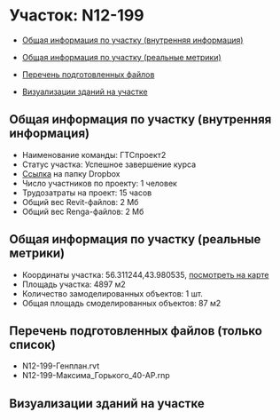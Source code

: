 # Участок: N12-199

* [Общая информация по участку (внутренняя информация)](#Chapter1)

* [Общая информация по участку (реальные метрики)](#Chapter2)

* [Перечень подготовленных файлов](#Chapter3)

* [Визуализации зданий на участке](#Chapter6)

## <a id="Chapter1"></a> Общая информация по участку (внутренняя информация)
+ Наименование команды: ГТСпроект2
+ Статус участка: Успешное завершение курса
+ [Ссылка](https://www.dropbox.com/sh/wvvgv1nw1iqred9/AADiEAhlLiWxtTbFWXxslaQ9a/N12_199?dl=0) на папку Dropbox
+ Число участников по проекту: 1 человек
+ Трудозатраты на проект: 15 часов
+ Общий вес Revit-файлов: 2 Мб
+ Общий вес Renga-файлов: 2 Мб
## <a id="Chapter2"></a> Общая информация по участку (реальные метрики)
+ Координаты участка: 56.311244,43.980535, [посмотреть на карте](https://yandex.ru/maps/47/nizhny-novgorod/?ll=43.980535%2C56.311244&z=19)
+ Площадь участка: 4897 м2
+ Количество замоделированных объектов: 1 шт.
+ Общая площадь смоделированных объектов: 87 м2
## <a id="Chapter3"></a> Перечень подготовленных файлов (только список)
+ N12-199-Генплан.rvt
+ N12-199-Максима_Горького_40-АР.rnp
## <a id="Chapter6"></a> Визуализации зданий на участке
